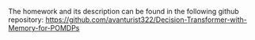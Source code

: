 The homework and its description can be found in the following github repository:
https://github.com/avanturist322/Decision-Transformer-with-Memory-for-POMDPs
